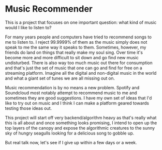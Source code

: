 # Music Recommender

This is a project that focuses on one important question: what kind of music would I like to listen to?

For many years people and computers have tried to recommend songs to me to listen to. I reject 99.9999% of them as the music simply does not speak to me the same way it speaks to them. Sometimes, however, my friends do land on things that really make my soul sing. Over time it's become more and more difficult to sit down and go find new music undisturbed. There is also way too much music out there for consumption and that's just the set of music that one can go and find for free on a streaming platform. Imagine all the digital and non-digital music in the world and what a giant set of tunes we are all missing out on.

Music recommendation is by no means a new problem. Spotify and Soundcloud most notably attempt to recommend music to me and sometimes they are good suggestions. I have my own set of ideas that I'd like to try out on music and I think I can make a platform geared towards testing those ideas out.

This project will start off very backend/algorithm heavy as that's really what this is all about and once something looks promising, I intend to open up the top layers of the canopy and expose the algorithmic creatures to the sunny sky of hungry seagulls looking for a delicious song to gobble up.

But real talk now, let's see if I give up within a few days or a week.
